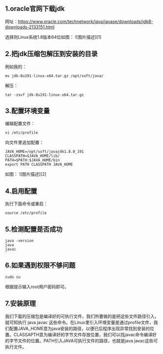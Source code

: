  1.oracle官网下载jdk
---------------

网址：https://www.oracle.com/technetwork/java/javase/downloads/jdk8-downloads-2133151.html

选择则Linux系统1.8版本64位如图：
![图片描述][1]


2.把jdk压缩包解压到安装的目录
-----------------

例如我的：

    mv jdk-8u191-linux-x64.tar.gz /opt/soft/java/

解压：

    tar -zxvf jdk-8u191-linux-x64.tar.gz 

3.配置环境变量
--------

编辑配置文件：

    vi /etc/profile

向文件里追加配置：

    JAVA_HOME=/opt/soft/javajdk1.8.0_191 
    CLASSPATH=$JAVA_HOME/lib/
    PATH=$PATH:$JAVA_HOME/bin
    export PATH CLASSPATH JAVA_HOME

如图：
![图片描述][2]


4.启用配置
------

执行下面命令或重启：

    source /etc/profile

5.检测配置是否成功
----------

    java -version
    java
    javac

6.如果遇到权限不够问题
------------

    sudo su 

根据提示输入root用户密码即可。

7.安装原理
------

我们下载的压缩包是编译好的可执行文件，我们所要做的是把这些文件路径引入，就可知执行 java javac 这些命令。在Linux里引入环境变量是通过profile文件，我们配置JAVA_HOME意为java安装的路径，以便已后程序出现异常找到安装的位置。CLASSAPTH意为编译好的字节文件存放位置，我们可以找javac命令编译好的字节文件的位置。PATH引入JAVA可执行文件的路径，也就是java javac这些可执行文件。
